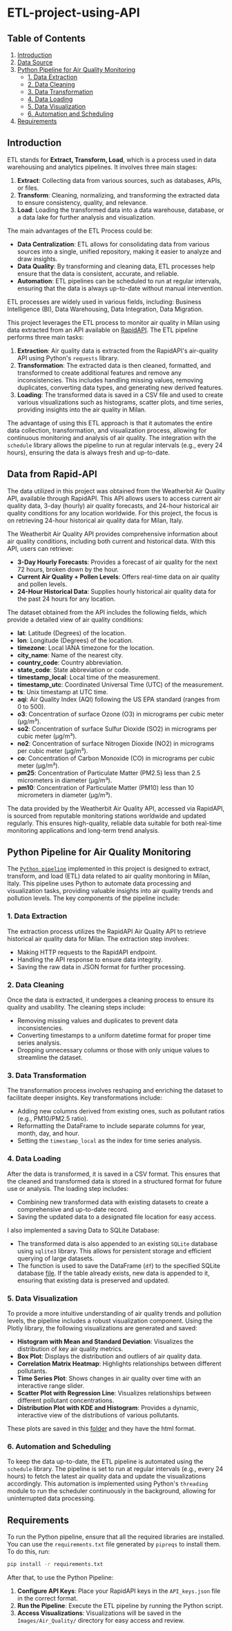 # ETL-project-using-API

## Table of Contents
1. [Introduction](#introduction)
2. [Data Source](#data-source)
3. [Python Pipeline for Air Quality Monitoring](#python-pipeline-for-air-quality-monitoring)
   - [1. Data Extraction](#1-data-extraction)
   - [2. Data Cleaning](#2-data-cleaning)
   - [3. Data Transformation](#3-data-transformation)
   - [4. Data Loading](#4-data-loading)
   - [5. Data Visualization](#5-data-visualization)
   - [6. Automation and Scheduling](#6-automation-and-scheduling)
4. [Requirements](#requirements)


## Introduction

ETL stands for **Extract, Transform, Load**, which is a process used in data warehousing and analytics pipelines. It involves three main stages:

1. **Extract**: Collecting data from various sources, such as databases, APIs, or files.
2. **Transform**: Cleaning, normalizing, and transforming the extracted data to ensure consistency, quality, and relevance.
3. **Load**: Loading the transformed data into a data warehouse, database, or a data lake for further analysis and visualization.

The main advantages of the ETL Process could be:
- **Data Centralization**: ETL allows for consolidating data from various sources into a single, unified repository, making it easier to analyze and draw insights.
- **Data Quality**: By transforming and cleaning data, ETL processes help ensure that the data is consistent, accurate, and reliable.
- **Automation**: ETL pipelines can be scheduled to run at regular intervals, ensuring that the data is always up-to-date without manual intervention.

ETL processes are widely used in various fields, including: Business Intelligence (BI), Data Warehousing, Data Integration, Data Migration.

This project leverages the ETL process to monitor air quality in Milan using data extracted from an API available on [RapidAPI](https://rapidapi.com/weatherbit/api/air-quality). The ETL pipeline performs three main tasks:

1. **Extraction**: Air quality data is extracted from the RapidAPI's air-quality API using Python's `requests` library.
2. **Transformation**: The extracted data is then cleaned, formatted, and transformed to create additional features and remove any inconsistencies. This includes handling missing values, removing duplicates, converting data types, and generating new derived features.
3. **Loading**: The transformed data is saved in a CSV file and used to create various visualizations such as histograms, scatter plots, and time series, providing insights into the air quality in Milan.

The advantage of using this ETL approach is that it automates the entire data collection, transformation, and visualization process, allowing for continuous monitoring and analysis of air quality. The integration with the `schedule` library allows the pipeline to run at regular intervals (e.g., every 24 hours), ensuring the data is always fresh and up-to-date.


## Data from Rapid-API

The data utilized in this project was obtained from the Weatherbit Air Quality API, available through RapidAPI. This API allows users to access current air quality data, 3-day (hourly) air quality forecasts, and 24-hour historical air quality conditions for any location worldwide. For this project, the focus is on retrieving 24-hour historical air quality data for Milan, Italy.

The Weatherbit Air Quality API provides comprehensive information about air quality conditions, including both current and historical data. With this API, users can retrieve:

- **3-Day Hourly Forecasts**: Provides a forecast of air quality for the next 72 hours, broken down by the hour.
- **Current Air Quality + Pollen Levels**: Offers real-time data on air quality and pollen levels.
- **24-Hour Historical Data**: Supplies hourly historical air quality data for the past 24 hours for any location.

The dataset obtained from the API includes the following fields, which provide a detailed view of air quality conditions:

- **lat**: Latitude (Degrees) of the location.
- **lon**: Longitude (Degrees) of the location.
- **timezone**: Local IANA timezone for the location.
- **city_name**: Name of the nearest city.
- **country_code**: Country abbreviation.
- **state_code**: State abbreviation or code.
- **timestamp_local**: Local time of the measurement.
- **timestamp_utc**: Coordinated Universal Time (UTC) of the measurement.
- **ts**: Unix timestamp at UTC time.
- **aqi**: Air Quality Index (AQI) following the US EPA standard (ranges from 0 to 500).
- **o3**: Concentration of surface Ozone (O3) in micrograms per cubic meter (µg/m³).
- **so2**: Concentration of surface Sulfur Dioxide (SO2) in micrograms per cubic meter (µg/m³).
- **no2**: Concentration of surface Nitrogen Dioxide (NO2) in micrograms per cubic meter (µg/m³).
- **co**: Concentration of Carbon Monoxide (CO) in micrograms per cubic meter (µg/m³).
- **pm25**: Concentration of Particulate Matter (PM2.5) less than 2.5 micrometers in diameter (µg/m³).
- **pm10**: Concentration of Particulate Matter (PM10) less than 10 micrometers in diameter (µg/m³).

The data provided by the Weatherbit Air Quality API, accessed via RapidAPI, is sourced from reputable monitoring stations worldwide and updated regularly. This ensures high-quality, reliable data suitable for both real-time monitoring applications and long-term trend analysis.


## Python Pipeline for Air Quality Monitoring

The [`Python pipeline`](ETL_pipeline_air_quality.py) implemented in this project is designed to extract, transform, and load (ETL) data related to air quality monitoring in Milan, Italy. This pipeline uses Python to automate data processing and visualization tasks, providing valuable insights into air quality trends and pollution levels. The key components of the pipeline include:

### 1. Data Extraction

The extraction process utilizes the RapidAPI Air Quality API to retrieve historical air quality data for Milan.
The extraction step involves:
- Making HTTP requests to the RapidAPI endpoint.
- Handling the API response to ensure data integrity.
- Saving the raw data in JSON format for further processing.

### 2. Data Cleaning

Once the data is extracted, it undergoes a cleaning process to ensure its quality and usability. The cleaning steps include:
- Removing missing values and duplicates to prevent data inconsistencies.
- Converting timestamps to a uniform datetime format for proper time series analysis.
- Dropping unnecessary columns or those with only unique values to streamline the dataset.

### 3. Data Transformation

The transformation process involves reshaping and enriching the dataset to facilitate deeper insights. Key transformations include:
- Adding new columns derived from existing ones, such as pollutant ratios (e.g., PM10/PM2.5 ratio).
- Reformatting the DataFrame to include separate columns for year, month, day, and hour.
- Setting the `timestamp_local` as the index for time series analysis.

### 4. Data Loading

After the data is transformed, it is saved in a CSV format. This ensures that the cleaned and transformed data is stored in a structured format for future use or analysis. The loading step includes:
- Combining new transformed data with existing datasets to create a comprehensive and up-to-date record.
- Saving the updated data to a designated file location for easy access.

I also implemented a saving Data to SQLite Database:
- The transformed data is also appended to an existing `SQLite` database using `sqlite3` library. This allows for persistent storage and efficient querying of large datasets.
- The function is used to save the DataFrame (`df`) to the specified SQLite database [file](Data/air_quality.db). If the table already exists, new data is appended to it, ensuring that existing data is preserved and updated.

### 5. Data Visualization

To provide a more intuitive understanding of air quality trends and pollution levels, the pipeline includes a robust visualization component. Using the Plotly library, the following visualizations are generated and saved:
- **Histogram with Mean and Standard Deviation**: Visualizes the distribution of key air quality metrics.
- **Box Plot**: Displays the distribution and outliers of air quality data.
- **Correlation Matrix Heatmap**: Highlights relationships between different pollutants.
- **Time Series Plot**: Shows changes in air quality over time with an interactive range slider.
- **Scatter Plot with Regression Line**: Visualizes relationships between different pollutant concentrations.
- **Distribution Plot with KDE and Histogram**: Provides a dynamic, interactive view of the distributions of various pollutants.

These plots are saved in this [folder](Images/Air_Quality/) and they have the html format.

### 6. Automation and Scheduling

To keep the data up-to-date, the ETL pipeline is automated using the `schedule` library. The pipeline is set to run at regular intervals (e.g., every 24 hours) to fetch the latest air quality data and update the visualizations accordingly. This automation is implemented using Python's `threading` module to run the scheduler continuously in the background, allowing for uninterrupted data processing.


## Requirements

To run the Python pipeline, ensure that all the required libraries are installed. You can use the `requirements.txt` file generated by `pipreqs` to install them. To do this, run:

```bash
pip install -r requirements.txt
```

After that, to use the Python Pipeline:

1. **Configure API Keys**: Place your RapidAPI keys in the `API_keys.json` file in the correct format.
2. **Run the Pipeline**: Execute the ETL pipeline by running the Python script.
3. **Access Visualizations**: Visualizations will be saved in the `Images/Air_Quality/` directory for easy access and review.